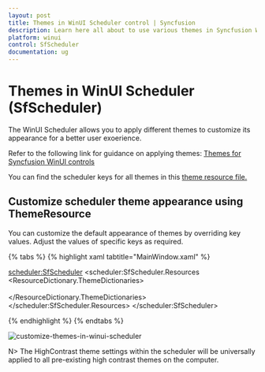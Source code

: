 ```yaml
---
layout: post
title: Themes in WinUI Scheduler control | Syncfusion
description: Learn here all about to use various themes in Syncfusion WinUI Scheduler (SfScheduler) control and more.
platform: winui
control: SfScheduler
documentation: ug
---
```


# Themes in WinUI Scheduler (SfScheduler)
 The WinUI Scheduler allows you to apply different themes to customize its appearance for a better user exoerience.

Refer to the following link for guidance on applying themes: [Themes for Syncfusion WinUI controls](https://help.syncfusion.com/winui/common/themes) 

You can find the scheduler keys for all themes in this [theme resource file.](https://github.com/syncfusion/winui-controls-theme-resource-files/tree/master/Syncfusion.Scheduler.WinUI)

## Customize scheduler theme appearance using ThemeResource

You can customize the default appearance of themes by overriding key values. Adjust the values of specific keys as required.

{% tabs %}
{% highlight xaml tabtitle="MainWindow.xaml" %}

<scheduler:SfScheduler>
     <scheduler:SfScheduler.Resources
         <ResourceDictionary>
             <ResourceDictionary.ThemeDictionaries>                 
                 <ResourceDictionary x:Key="Dark">
                      <SolidColorBrush x:Key="SyncfusionMonthCellForeground" Color="Aqua" />
                      <SolidColorBrush x:Key="SyncfusionMonthViewHeaderForeground" Color="Yellow" />
                      <SolidColorBrush x:Key="SyncfusionTodayMonthViewHeaderForeground" Color="LawnGreen" />
                 </ResourceDictionary>               
             </ResourceDictionary.ThemeDictionaries>
         </ResourceDictionary>
    </scheduler:SfScheduler.Resources>
</scheduler:SfScheduler>

{% endhighlight %}
{% endtabs %}

![customize-themes-in-winui-scheduler](Themes_Images/customize-theme-in-winui-sfscheduler)


N> The HighContrast theme settings within the scheduler will be universally applied to all pre-existing high contrast themes on the computer.
